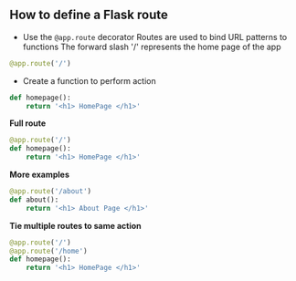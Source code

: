 ## How to define a Flask route

- Use the `@app.route` decorator
Routes are used to bind URL patterns to functions
The forward slash '/' represents the home page of the app
```py
@app.route('/')
```
- Create a function to perform action
```py
def homepage():
    return '<h1> HomePage </h1>'
```

**Full route**
```py
@app.route('/')
def homepage():
    return '<h1> HomePage </h1>'
```

**More examples**
```py
@app.route('/about')
def about():
    return '<h1> About Page </h1>'
```

**Tie multiple routes to same action**
```py
@app.route('/')
@app.route('/home')
def homepage():
    return '<h1> HomePage </h1>'
```
